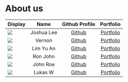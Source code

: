 # About us

Display |    Name    |               Github Profile                | Portfolio 
--------|:----------:|:-------------------------------------------:|:---------:
![](https://via.placeholder.com/100.png?text=Photo) | Joshua Lee | [Github](https://github.com/joshualeejunyi) | [Portfolio](docs/team/joshualee.md)
![](https://via.placeholder.com/100.png?text=Photo) |   Vernon   | [Github](https://github.com/) | [Portfolio](docs/team/johndoe.md)
![](https://via.placeholder.com/100.png?text=Photo) | Lim Yu An  | [Github](https://github.com/pqienso) | [Portfolio](docs/team/johndoe.md)
![](https://via.placeholder.com/100.png?text=Photo) |  Ron John  |        [Github](https://github.com/)        | [Portfolio](docs/team/johndoe.md)
![](https://via.placeholder.com/100.png?text=Photo) |  John Roe  |        [Github](https://github.com/)        | [Portfolio](docs/team/johndoe.md)
![](https://via.placeholder.com/100.png?text=Photo) |  Lukas W   |        [Github](https://github.com/)        | [Portfolio](docs/team/johndoe.md)


